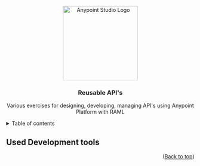 <a name="readme-top"></a>
<p align="center">
  <a href="https://www.mulesoft.com/platform/anypoint-platform-features" target="blank"><img src="https://external-content.duckduckgo.com/iu/?u=http%3A%2F%2Fmule4.workshop.tools.mulesoft.com%2Fmodules%2F_images%2Fmodule2_lab1_step1_1_studio_logo.png&f=1&nofb=1&ipt=7aa58601d61b7ad70a0e8dc9abff22bf749b2f25baaf15262dac09bc9e08d71f&ipo=images" width="200" alt="Anypoint Studio Logo" /></a>
</p>
<h3 align='center'>Reusable API's</h3>
  <p align="center">Various exercises for designing, developing, managing API's using Anypoint Platform with RAML</p>

<details>
<summary>Table of contents</summary>
  
<ul>
 <li><a href="#used-development-tools">Included Development Tools</a></li>
  </ul>
  
</details>

## Used Development tools
<p align="right">(<a href="#readme-top">Back to top</a>)</p>

